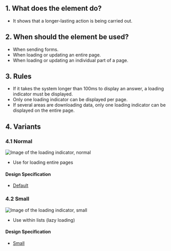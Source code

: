 ## 1. What does the element do?
*   It shows that a longer-lasting action is being carried out.

## 2. When should the element be used?
*   When sending forms.
*   When loading or updating an entire page.
*   When loading or updating an individual part of a page.

## 3. Rules
*   If it takes the system longer than 100ms to display an answer, a loading indicator must be displayed.
*   Only one loading indicator can be displayed per page.
*   If several areas are downloading data, only one loading indicator can be displayed on the entire page.


## 4. Variants
### 4.1 Normal
![Image of the loading indicator, normal](https://raw.githubusercontent.com/sbb-design-systems/design-system-mobile-documentation/doku-update/documentation/loading-indicator/images/ME08_Normal.png 'class: image')
* Use for loading entire pages

#### Design Specification
* [Default](https://sbb.invisionapp.com/d/main#/console/14051805/313166954/inspect)

### 4.2 Small
![Image of the loading indicator, small](https://raw.githubusercontent.com/sbb-design-systems/design-system-mobile-documentation/doku-update/documentation/loading-indicator/images/ME08_Small.png 'class: image')

*   Use within lists (lazy loading)

#### Design Specification
* [Small](https://sbb.invisionapp.com/d/main#/console/14051805/313166954/inspect)